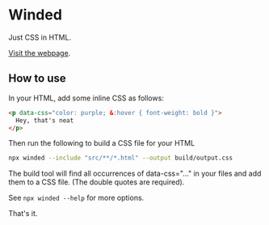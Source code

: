 # Winded

Just CSS in HTML.

[Visit the webpage](https://thescottyjam.github.io/winded/).

## How to use

In your HTML, add some inline CSS as follows:

```html
<p data-css="color: purple; &:hover { font-weight: bold }">
  Hey, that's neat
</p>
```

Then run the following to build a CSS file for your HTML

```sh
npx winded --include "src/**/*.html" --output build/output.css
```

The build tool will find all occurrences of data-css="..." in your files and add them to a CSS file. (The double quotes are required).

See `npx winded --help` for more options.

That's it.
